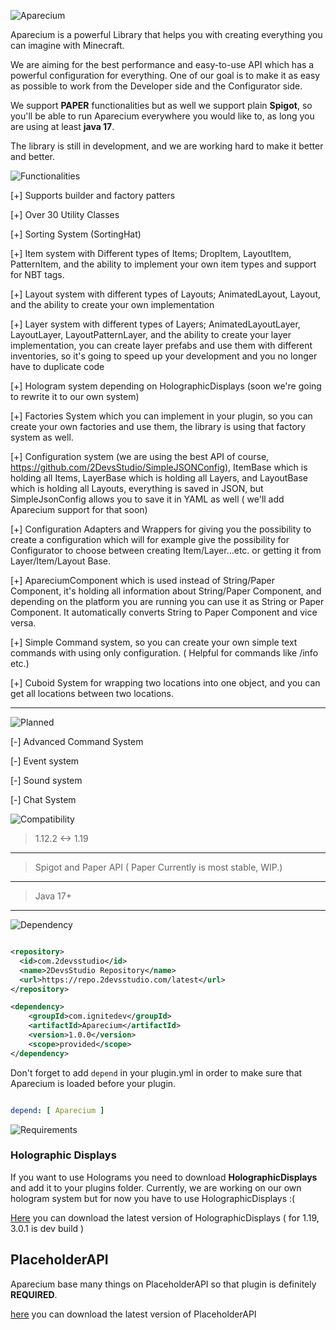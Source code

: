![Aparecium](https://www.2devsstudio.com/resources/aparecium/title.png)

Aparecium is a powerful Library that helps you with creating everything you can imagine with Minecraft.

We are aiming for the best performance and easy-to-use API which has a powerful configuration for
everything. One of our goal is to make it as easy as possible to work from the Developer side and the Configurator
side.

We support **PAPER** functionalities but as well we support plain **Spigot**, so you'll be able to
run Aparecium everywhere you would like to, as long you are using at least **java 17**.

The library is still in development, and we are working hard to make it better and better.

![Functionalities](https://www.2devsstudio.com/resources/separators/functionalities.png)

[+] Supports builder and factory patters

[+] Over 30 Utility Classes

[+] Sorting System (SortingHat)

[+] Item system with Different types of Items; DropItem, LayoutItem, PatternItem, and the ability to
implement your own
item types and support for NBT tags.

[+] Layout system with different types of Layouts; AnimatedLayout, Layout, and the ability to create
your own
implementation

[+] Layer system with different types of Layers; AnimatedLayoutLayer, LayoutLayer,
LayoutPatternLayer, and the ability
to create your layer implementation, you can create layer prefabs and use them with different
inventories, so it's going
to speed up your development and you no longer have to duplicate code

[+] Hologram system depending on HolographicDisplays (soon we're going to rewrite it to our own
system)

[+] Factories System which you can implement in your plugin, so you can create your own factories
and use them, the
library is using that factory system as well.

[+] Configuration system (we are using the best API of
course, https://github.com/2DevsStudio/SimpleJSONConfig),
ItemBase which is holding all Items, LayerBase which is holding all Layers, and LayoutBase which is
holding all Layouts,
everything is saved in JSON, but SimpleJsonConfig allows you to save it in YAML as well ( we'll add
Aparecium support
for that soon)

[+] Configuration Adapters and Wrappers for giving you the possibility to create a configuration
which will for example
give the possibility for Configurator to choose between creating Item/Layer...etc. or getting it
from Layer/Item/Layout
Base.

[+] ApareciumComponent which is used instead of String/Paper Component, it's holding all information
about String/Paper
Component, and depending on the platform you are running you can use it as String or Paper
Component. It automatically
converts String to Paper Component and vice versa.

[+] Simple Command system, so you can create your own simple text commands with using only
configuration. ( Helpful for
commands like /info etc.)

[+] Cuboid System for wrapping two locations into one object, and you can get all locations between
two locations.

--- 

![Planned](https://www.2devsstudio.com/resources/separators/planned.png)

[-] Advanced Command System

[-] Event system

[-] Sound system

[-] Chat System

![Compatibility](https://www.2devsstudio.com/resources/separators/compatibility.png)

> 1.12.2 <-> 1.19
---
> Spigot and Paper API ( Paper Currently is most stable, WIP.)
---
> Java 17+
---

![Dependency](https://www.2devsstudio.com/resources/separators/dependency.png)

```xml

<repository>
  <id>com.2devsstudio</id>
  <name>2DevsStudio Repository</name>
  <url>https://repo.2devsstudio.com/latest</url>
</repository>

<dependency>
    <groupId>com.ignitedev</groupId>
    <artifactId>Aparecium</artifactId>
    <version>1.0.0</version>
    <scope>provided</scope>
</dependency>

```

Don't forget to add `depend` in your plugin.yml in order to make sure that Aparecium is loaded
before your plugin.

```yaml

depend: [ Aparecium ]

```

![Requirements](https://www.2devsstudio.com/resources/separators/requirements.png)

### Holographic Displays

If you want to use Holograms you need to download **HolographicDisplays** and add it to your plugins folder.
Currently, we are working on our own hologram system but for now you have to use HolographicDisplays :(

[Here](https://ci.codemc.io/job/filoghost/job/HolographicDisplays/) you can download the latest version of
HolographicDisplays ( for 1.19, 3.0.1 is dev build )

## PlaceholderAPI

Aparecium base many things on PlaceholderAPI so that plugin is definitely **REQUIRED**.

[here](https://www.spigotmc.org/resources/placeholderapi.6245/) you can download the latest version of PlaceholderAPI


